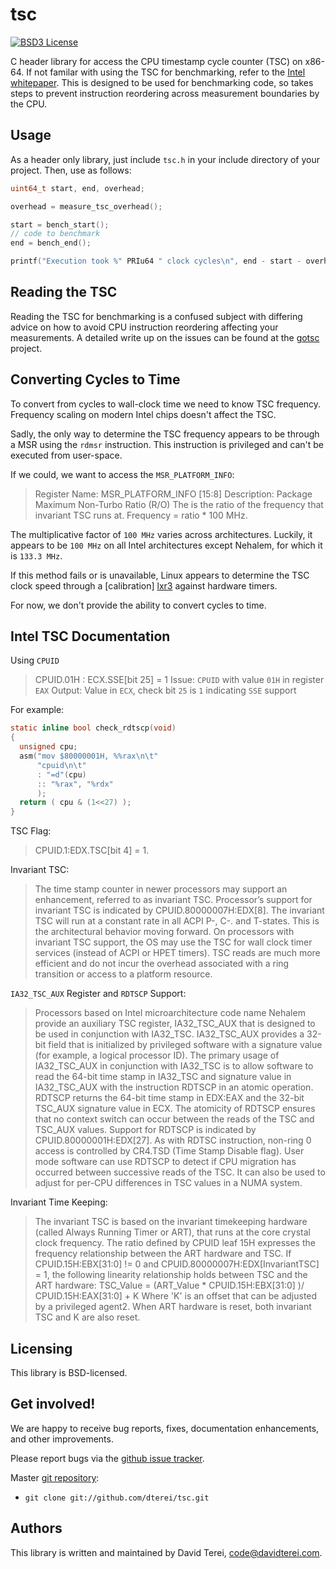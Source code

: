 # tsc

[![BSD3 License](http://img.shields.io/badge/license-BSD3-brightgreen.svg?style=flat)][tl;dr Legal: BSD3]

[tl;dr Legal: BSD3]:
  https://tldrlegal.com/license/bsd-3-clause-license-(revised)
  "BSD3 License"

C header library for access the CPU timestamp cycle counter (TSC) on x86-64. If
not familar with using the TSC for benchmarking, refer to the
[Intel whitepaper][intel1]. This is designed to be used for benchmarking code,
so takes steps to prevent instruction reordering across measurement boundaries
by the CPU.

## Usage

As a header only library, just include `tsc.h` in your include directory of
your project. Then, use as follows:

``` .c
uint64_t start, end, overhead;

overhead = measure_tsc_overhead();

start = bench_start();
// code to benchmark
end = bench_end();

printf("Execution took %" PRIu64 " clock cycles\n", end - start - overhead);
```

## Reading the TSC

Reading the TSC for benchmarking is a confused subject with differing advice on
how to avoid CPU instruction reordering affecting your measurements. A detailed
write up on the issues can be found at the [gotsc][gotsc] project.

## Converting Cycles to Time

To convert from cycles to wall-clock time we need to know TSC frequency.
Frequency scaling on modern Intel chips doesn't affect the TSC.

Sadly, the only way to determine the TSC frequency appears to be through a MSR
using the `rdmsr` instruction. This instruction is privileged and can't be
executed from user-space.

If we could, we want to access the `MSR_PLATFORM_INFO`:

> Register Name: MSR_PLATFORM_INFO [15:8]
> Description: Package Maximum Non-Turbo Ratio (R/O)
>              The is the ratio of the frequency that invariant TSC runs at.
>              Frequency = ratio * 100 MHz.

The multiplicative factor of `100 MHz` varies across architectures. Luckily, it
appears to be `100 MHz` on all Intel architectures except Nehalem, for which it
is `133.3 MHz`.

If this method fails or is unavailable, Linux appears to determine the TSC
clock speed through a [calibration] [lxr3] against hardware timers.

For now, we don't provide the ability to convert cycles to time.

## Intel TSC Documentation

Using `CPUID`

> CPUID.01H : ECX.SSE[bit 25] = 1
> Issue: `CPUID` with value `01H` in register `EAX`
> Output: Value in `ECX`, check bit `25` is `1` indicating `SSE` support

For example:

``` .c
static inline bool check_rdtscp(void)
{
  unsigned cpu;
  asm("mov $80000001H, %%rax\n\t"
      "cpuid\n\t"
      : "=d"(cpu)
      :: "%rax", "%rdx"
      );
  return ( cpu & (1<<27) );
}
```

TSC Flag:

> CPUID.1:EDX.TSC[bit 4] = 1.

Invariant TSC:

> The time stamp counter in newer processors may support an enhancement,
> referred to as invariant TSC.  Processor’s support for invariant TSC is
> indicated by CPUID.80000007H:EDX[8].  The invariant TSC will run at a
> constant rate in all ACPI P-, C-. and T-states.  This is the architectural
> behavior moving forward.  On processors with invariant TSC support, the OS
> may use the TSC for wall clock timer services (instead of ACPI or HPET
> timers). TSC reads are much more efficient and do not incur the overhead
> associated with a ring transition or access to a platform resource.

`IA32_TSC_AUX` Register and `RDTSCP` Support:

> Processors based on Intel microarchitecture code name Nehalem provide an
> auxiliary TSC register, IA32_TSC_AUX that is designed to be used in conjunction
> with IA32_TSC. IA32_TSC_AUX provides a 32-bit field that is initialized by
> privileged software with a signature value (for example, a logical processor
> ID).  The primary usage of IA32_TSC_AUX in conjunction with IA32_TSC is to
> allow software to read the 64-bit time stamp in IA32_TSC and signature value in
> IA32_TSC_AUX with the instruction RDTSCP in an atomic operation.  RDTSCP
> returns the 64-bit time stamp in EDX:EAX and the 32-bit TSC_AUX signature value
> in ECX. The atomicity of RDTSCP ensures that no context switch can occur
> between the reads of the TSC and TSC_AUX values.  Support for RDTSCP is
> indicated by CPUID.80000001H:EDX[27]. As with RDTSC instruction, non-ring 0
> access is controlled by CR4.TSD (Time Stamp Disable flag).  User mode software
> can use RDTSCP to detect if CPU migration has occurred between successive reads
> of the TSC.  It can also be used to adjust for per-CPU differences in TSC
> values in a NUMA system.

Invariant Time Keeping:

> The invariant TSC is based on the invariant timekeeping hardware (called
> Always Running Timer or ART), that runs at the core crystal clock frequency.
> The ratio defined by CPUID leaf 15H expresses the frequency relationship
> between the ART hardware and TSC.  If CPUID.15H:EBX[31:0] != 0 and
> CPUID.80000007H:EDX[InvariantTSC] = 1, the following linearity relationship
> holds between TSC and the ART hardware: TSC_Value = (ART_Value *
> CPUID.15H:EBX[31:0] )/ CPUID.15H:EAX[31:0] + K Where 'K' is an offset that
> can be adjusted by a privileged agent2.  When ART hardware is reset, both
> invariant TSC and K are also reset.

## Licensing

This library is BSD-licensed.

## Get involved!

We are happy to receive bug reports, fixes, documentation enhancements,
and other improvements.

Please report bugs via the
[github issue tracker](http://github.com/dterei/tsc/issues).

Master [git repository](http://github.com/dterei/tsc):

* `git clone git://github.com/dterei/tsc.git`

## Authors

This library is written and maintained by David Terei, <code@davidterei.com>.

[intel1]: http://www.intel.com/content/www/us/en/embedded/training/ia-32-ia-64-benchmark-code-execution-paper.html
[gotsc]: https://github.com/dterei/gotsc
[lxr3]: http://lxr.free-electrons.com/source/arch/x86/kernel/tsc.c#L670

